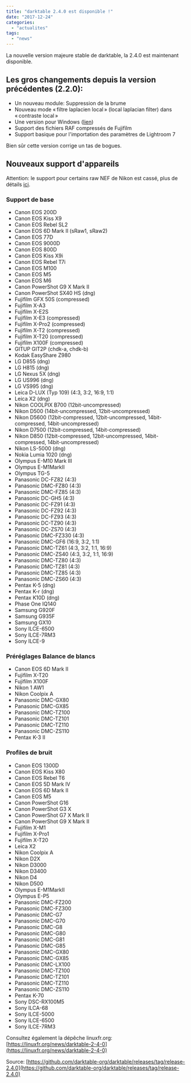 ```yaml
---
title: "darktable 2.4.0 est disponible !"
date: "2017-12-24"
categories: 
  - "actualites"
tags: 
  - "news"
---
```


La nouvelle version majeure stable de darktable, la 2.4.0 est maintenant disponible.

## Les gros changements depuis la version précédentes (2.2.0):

- Un nouveau module: Suppression de la brume
- Nouveau mode « filtre laplacien local » (local laplacian filter) dans « contraste local »
- Une version pour Windows ([lien](https://github.com/darktable-org/darktable/releases/download/release-2.4.0/darktable-2.4.0-win64.exe))
- Support des fichiers RAF compressés de Fujifilm
- Support basique pour l'importation des paramètres de Lightroom 7

Bien sûr cette version corrige un tas de bogues.

## Nouveaux support d'appareils

Attention: le support pour certains raw NEF de Nikon est cassé, plus de détails [ici](https://discuss.pixls.us/t/nikon-a-specific-raw-sample-wanted/5483?u=lebedevri).

### Support de base

- Canon EOS 200D
- Canon EOS Kiss X9
- Canon EOS Rebel SL2
- Canon EOS 6D Mark II (sRaw1, sRaw2)
- Canon EOS 77D
- Canon EOS 9000D
- Canon EOS 800D
- Canon EOS Kiss X9i
- Canon EOS Rebel T7i
- Canon EOS M100
- Canon EOS M5
- Canon EOS M6
- Canon PowerShot G9 X Mark II
- Canon PowerShot SX40 HS (dng)
- Fujifilm GFX 50S (compressed)
- Fujifilm X-A3
- Fujifilm X-E2S
- Fujifilm X-E3 (compressed)
- Fujifilm X-Pro2 (compressed)
- Fujifilm X-T2 (compressed)
- Fujifilm X-T20 (compressed)
- Fujifilm X100F (compressed)
- GITUP GIT2P (chdk-a, chdk-b)
- Kodak EasyShare Z980
- LG D855 (dng)
- LG H815 (dng)
- LG Nexus 5X (dng)
- LG US996 (dng)
- LG VS995 (dng)
- Leica D-LUX (Typ 109) (4:3, 3:2, 16:9, 1:1)
- Leica X2 (dng)
- Nikon COOLPIX B700 (12bit-uncompressed)
- Nikon D500 (14bit-uncompressed, 12bit-uncompressed)
- Nikon D5600 (12bit-compressed, 12bit-uncompressed, 14bit-compressed, 14bit-uncompressed)
- Nikon D7500 (12bit-compressed, 14bit-compressed)
- Nikon D850 (12bit-compressed, 12bit-uncompressed, 14bit-compressed, 14bit-uncompressed)
- Nikon LS-5000 (dng)
- Nokia Lumia 1020 (dng)
- Olympus E-M10 Mark III
- Olympus E-M1MarkII
- Olympus TG-5
- Panasonic DC-FZ82 (4:3)
- Panasonic DMC-FZ80 (4:3)
- Panasonic DMC-FZ85 (4:3)
- Panasonic DC-GH5 (4:3)
- Panasonic DC-FZ91 (4:3)
- Panasonic DC-FZ92 (4:3)
- Panasonic DC-FZ93 (4:3)
- Panasonic DC-TZ90 (4:3)
- Panasonic DC-ZS70 (4:3)
- Panasonic DMC-FZ330 (4:3)
- Panasonic DMC-GF6 (16:9, 3:2, 1:1)
- Panasonic DMC-TZ61 (4:3, 3:2, 1:1, 16:9)
- Panasonic DMC-ZS40 (4:3, 3:2, 1:1, 16:9)
- Panasonic DMC-TZ80 (4:3)
- Panasonic DMC-TZ81 (4:3)
- Panasonic DMC-TZ85 (4:3)
- Panasonic DMC-ZS60 (4:3)
- Pentax K-5 (dng)
- Pentax K-r (dng)
- Pentax K10D (dng)
- Phase One IQ140
- Samsung G920F
- Samsung G935F
- Samsung GX10
- Sony ILCE-6500
- Sony ILCE-7RM3
- Sony ILCE-9

### Préréglages Balance de blancs

- Canon EOS 6D Mark II
- Fujifilm X-T20
- Fujifilm X100F
- Nikon 1 AW1
- Nikon Coolpix A
- Panasonic DMC-GX80
- Panasonic DMC-GX85
- Panasonic DMC-TZ100
- Panasonic DMC-TZ101
- Panasonic DMC-TZ110
- Panasonic DMC-ZS110
- Pentax K-3 II

### Profiles de bruit

- Canon EOS 1300D
- Canon EOS Kiss X80
- Canon EOS Rebel T6
- Canon EOS 5D Mark IV
- Canon EOS 6D Mark II
- Canon EOS M5
- Canon PowerShot G16
- Canon PowerShot G3 X
- Canon PowerShot G7 X Mark II
- Canon PowerShot G9 X Mark II
- Fujifilm X-M1
- Fujifilm X-Pro1
- Fujifilm X-T20
- Leica X2
- Nikon Coolpix A
- Nikon D2X
- Nikon D3000
- Nikon D3400
- Nikon D4
- Nikon D500
- Olympus E-M1MarkII
- Olympus E-P5
- Panasonic DMC-FZ200
- Panasonic DMC-FZ300
- Panasonic DMC-G7
- Panasonic DMC-G70
- Panasonic DMC-G8
- Panasonic DMC-G80
- Panasonic DMC-G81
- Panasonic DMC-G85
- Panasonic DMC-GX80
- Panasonic DMC-GX85
- Panasonic DMC-LX100
- Panasonic DMC-TZ100
- Panasonic DMC-TZ101
- Panasonic DMC-TZ110
- Panasonic DMC-ZS110
- Pentax K-70
- Sony DSC-RX100M5
- Sony ILCA-68
- Sony ILCE-5000
- Sony ILCE-6500
- Sony ILCE-7RM3

Consultez également la dépêche linuxfr.org: [https://linuxfr.org/news/darktable-2-4-0](https://linuxfr.org/news/darktable-2-4-0)

Source: [https://github.com/darktable-org/darktable/releases/tag/release-2.4.0](https://github.com/darktable-org/darktable/releases/tag/release-2.4.0)
